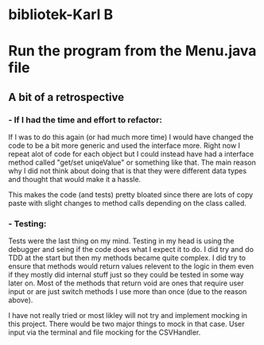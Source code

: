 # bibliotek-Karl B

# Run the program from the Menu.java file

## A bit of a retrospective
### - If I had the time and effort to refactor:
If I was to do this again (or had much more time) I would have changed the code to be a bit more generic and used the interface more. Right now I repeat alot of code for each object but I could instead have had a interface method called "get/set uniqeValue" or something like that. The main reason why I did not think about doing that is that they were different data types and thought that would make it a hassle.

This makes the code (and tests) pretty bloated since there are lots of copy paste with slight changes to method calls depending on the class called.

### - Testing:
Tests were the last thing on my mind. Testing in my head is using the debugger and seing if the code does what I expect it to do. I did try and do TDD at the start but then my methods became quite complex. I did try to ensure that methods would return values relevent to the logic in them even if they mostly did internal stuff just so they could be tested in some way later on. Most of the methods that return void are ones that require user input or are just switch methods I use more than once (due to the reason above).

I have not really tried or most likley will not try and implement mocking in this project.
There would be two major things to mock in that case. User input via the terminal and file mocking for the CSVHandler.